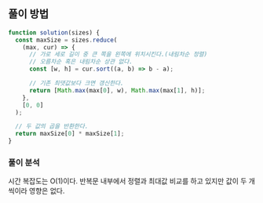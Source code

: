 ## 풀이 방법

```js
function solution(sizes) {
  const maxSize = sizes.reduce(
    (max, cur) => {
      // 가로 세로 길이 중 큰 쪽을 왼쪽에 위치시킨다.(내림차순 정렬)
      // 오름차순 혹은 내림차순 상관 없다.
      const [w, h] = cur.sort((a, b) => b - a);

      // 기존 최댓값보다 크면 갱신한다.
      return [Math.max(max[0], w), Math.max(max[1], h)];
    },
    [0, 0]
  );

  // 두 값의 곱을 반환한다.
  return maxSize[0] * maxSize[1];
}
```

### 풀이 분석

시간 복잡도는 O(1)이다. 반복문 내부에서 정렬과 최대값 비교를 하고 있지만 값이 두 개씩이라 영향은 없다.
